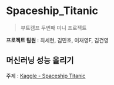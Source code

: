 # Spaceship_Titanic
> 부트캠프 두번째 미니 프로젝트

**프로젝트 팀원** : 최세현, 김민호, 이재영F, 김건영

## 머신러닝 성능 올리기

주제 : [Kaggle - Spaceship Titanic](https://www.kaggle.com/competitions/spaceship-titanic)
